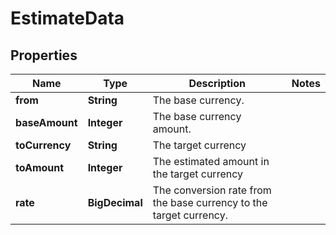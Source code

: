 

# EstimateData


## Properties

Name | Type | Description | Notes
------------ | ------------- | ------------- | -------------
**from** | **String** | The base currency. | 
**baseAmount** | **Integer** | The base currency amount. | 
**toCurrency** | **String** | The target currency | 
**toAmount** | **Integer** | The estimated amount in the target currency | 
**rate** | **BigDecimal** | The conversion rate from the base currency to the target currency. | 



